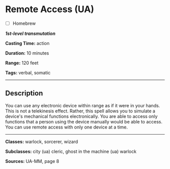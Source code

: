 # Remote Access (UA)

- [ ] Homebrew

***1st-level transmutation***

**Casting Time:** action

**Duration:** 10 minutes

**Range:** 120 feet

**Tags:** verbal, somatic

---

## Description
You can use any electronic device within range as if it were in your hands.
This is not a telekinesis effect.
Rather, this spell allows you to simulate a device's mechanical functions electronically.
You are able to access only functions that a person using the device manually would be able to access.
You can use remote access with only one device at a time.

---

**Classes:** warlock, sorcerer, wizard

**Subclasses:** city (ua) cleric, ghost in the machine (ua) warlock

**Sources:** UA-MM, page 8
